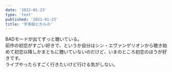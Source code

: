 ```yaml
---
date: '2022-01-23'
type: 'text'
published: '2021-01-23'
title: '宇多田ヒカルの'
---
```


BADモードが出てずっと聴いている。  
前作の初恋がすごい好きで、というか自分はシン・エヴァンゲリオンから聴き始めて初恋以降しかまともに聴いていないのだけど、いまのところ初恋のほうが好きです。  
ライブやったらすごく行きたいけど行ける気がしない。